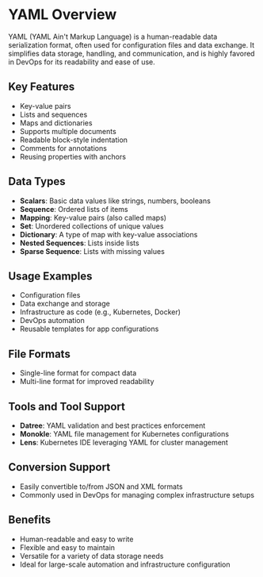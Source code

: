 # YAML Overview

YAML (YAML Ain't Markup Language) is a human-readable data serialization format, often used for configuration files and data exchange. It simplifies data storage, handling, and communication, and is highly favored in DevOps for its readability and ease of use.

## Key Features

- Key-value pairs
- Lists and sequences
- Maps and dictionaries
- Supports multiple documents
- Readable block-style indentation
- Comments for annotations
- Reusing properties with anchors

## Data Types

- **Scalars**: Basic data values like strings, numbers, booleans
- **Sequence**: Ordered lists of items
- **Mapping**: Key-value pairs (also called maps)
- **Set**: Unordered collections of unique values
- **Dictionary**: A type of map with key-value associations
- **Nested Sequences**: Lists inside lists
- **Sparse Sequence**: Lists with missing values

## Usage Examples

- Configuration files
- Data exchange and storage
- Infrastructure as code (e.g., Kubernetes, Docker)
- DevOps automation
- Reusable templates for app configurations

## File Formats

- Single-line format for compact data
- Multi-line format for improved readability

## Tools and Tool Support

- **Datree**: YAML validation and best practices enforcement
- **Monokle**: YAML file management for Kubernetes configurations
- **Lens**: Kubernetes IDE leveraging YAML for cluster management

## Conversion Support

- Easily convertible to/from JSON and XML formats
- Commonly used in DevOps for managing complex infrastructure setups

## Benefits

- Human-readable and easy to write
- Flexible and easy to maintain
- Versatile for a variety of data storage needs
- Ideal for large-scale automation and infrastructure configuration
